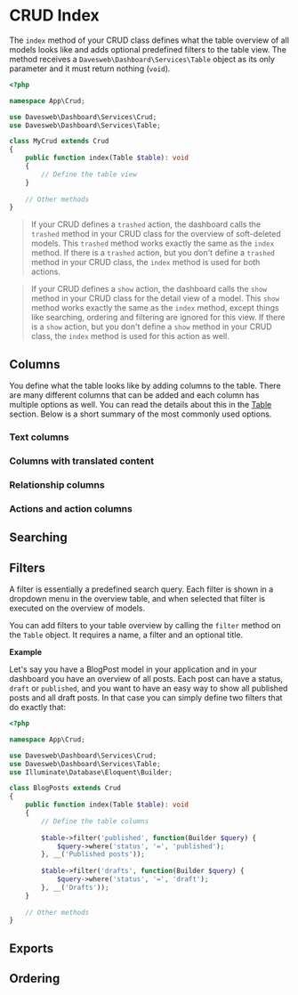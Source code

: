 # CRUD Index

The `index` method of your CRUD class defines what the table overview of all models looks like and adds optional 
predefined filters to the table view. The method receives a `Davesweb\Dashboard\Services\Table` object as its only 
parameter and it must return nothing (`void`).

```php
<?php

namespace App\Crud;

use Davesweb\Dashboard\Services\Crud;
use Davesweb\Dashboard\Services\Table;

class MyCrud extends Crud
{
    public function index(Table $table): void
    {
        // Define the table view
    }
    
    // Other methods
}
```

> If your CRUD defines a `trashed` action, the dashboard calls the `trashed` method in your CRUD class for the overview 
> of soft-deleted models. This `trashed` method works exactly the same as the `index` method. If there is a `trashed` 
> action, but you don't define a `trashed` method in your CRUD class, the `index` method is used for both actions.

> If your CRUD defines a `show` action, the dashboard calls the `show` method in your CRUD class for the detail view
> of a model. This `show` method works exactly the same as the `index` method, except things like searching, ordering 
> and filtering are ignored for this view. If there is a `show` action, but you don't define a `show` method in your 
> CRUD class, the `index` method is used for this action as well.

## Columns

You define what the table looks like by adding columns to the table. There are many different columns that can be 
added and each column has multiple options as well. You can read the details about this in the [Table](../api/table.html) 
section. Below is a short summary of the most commonly used options.

### Text columns

### Columns with translated content

### Relationship columns

### Actions and action columns

## Searching

## Filters

A filter is essentially a predefined search query. Each filter is shown in a dropdown menu in the overview table, and
when selected that filter is executed on the overview of models.

You can add filters to your table overview by calling the `filter` method on the `Table` object. It requires a name, 
a filter and an optional title.

**Example**

Let's say you have a BlogPost model in your application and in your dashboard you have an overview of all posts. Each 
post can have a status, `draft` or `published`, and you want to have an easy way to show all published posts and all 
draft posts. In that case you can simply define two filters that do exactly that:

```php
<?php

namespace App\Crud;

use Davesweb\Dashboard\Services\Crud;
use Davesweb\Dashboard\Services\Table;
use Illuminate\Database\Eloquent\Builder;

class BlogPosts extends Crud
{
    public function index(Table $table): void
    {
        // Define the table columns
        
        $table->filter('published', function(Builder $query) {
            $query->where('status', '=', 'published');
        }, __('Published posts'));
        
        $table->filter('drafts', function(Builder $query) {
            $query->where('status', '=', 'draft');
        }, __('Drafts'));
    }
    
    // Other methods
}
```

## Exports

## Ordering